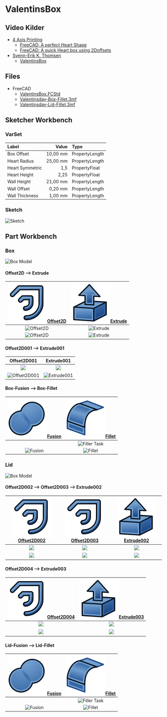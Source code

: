 # ValentinsBox

## Video Kilder

* [4 Axis Printing](https://www.youtube.com/@4axisprinting "4 Axis Printing")
  * [FreeCAD: A perfect Heart Shape](https://youtu.be/UsR2Qk2u-ZA "4 Axis Printing")
  * [FreeCAD: A quick Heart box using 2Doffsets](https://youtu.be/WoPDvvhKgsg "4 Axis Printing")
* [Svenn-Erik K. Thomsen](https://www.youtube.com/@sekt1953)
  * [ValentinsBox](https://youtu.be/dxgOPdEh2YI "Svenn-Erik K. Thomsen")

## Files

* FreeCAD
  * [ValentinsBox.FCStd](./ValentinsBox.FCStd)
  * [Valentinsday-Box-Fillet.3mf](./Valentinsday-Box-Fillet.3mf)
  * [Valentinsday-Lid-Fillet.3mf](./Valentinsday-Lid-Fillet.3mf)

## Sketcher Workbench

### VarSet

|Label|Value|Type|
|:---|---:|:---|
|Box Offset|10,00 mm|PropertyLength|
|Heart Radius|25,00 mm|PropertyLength|
|Heart Symmetric|1,5|PropertyFloat|
|Heart Height|2,25|PropertyFloat|
|Wall Height|21,00 mm|PropertyLength|
|Wall Offset|0,20 mm|PropertyLength|
|Wall Thickness|1,00 mm|PropertyLength|

### Sketch

![Sketch](./Images/Box/Skærmbillede%20fra%202025-02-09%2011-39-09.png)

## Part Workbench

### Box

![Box Model](./Images/Box/Skærmbillede%20fra%202025-02-09%2012-11-19.png)

#### Offset2D --> Extrude

|[![Part_Offset2D.svg](./Images/Part_Offset2D.svg)Offset2D](https://wiki.freecad.org/Part_Offset2D)|[![Part_Extrude.svg](./Images/Part_Extrude.svg)Extrude](https://wiki.freecad.org/Part_Extrude)|
|:---:|:---:|
|![Offset2D](./Images/Box/Skærmbillede%20fra%202025-02-09%2013-32-13.png)|![Extrude](./Images/Box/Skærmbillede%20fra%202025-02-09%2013-34-17.png)|
|![Offset2D](./Images/Box/Skærmbillede%20fra%202025-02-09%2013-39-51.png)|![Extrude](./Images/Box/Skærmbillede%20fra%202025-02-09%2013-40-44.png)|

#### Offset2D001 --> Extrude001

|Offset2D001|Extrude001|
|:---:|:---:|
|![](./Images/Box/Skærmbillede%20fra%202025-02-09%2013-44-16.png)|![](./Images/Box/Skærmbillede%20fra%202025-02-09%2013-45-13.png)|
|![Offset2D001](./Images/Box/Skærmbillede%20fra%202025-02-09%2013-42-35.png)|![Extrude001](./Images/Box/Skærmbillede%20fra%202025-02-09%2013-43-22.png)|

#### Box-Fusion --> Box-Fillet

|[![Part_Fuse.svg](./Images/Part_Fuse.svg)Fusion](https://wiki.freecad.org/Part_Fuse)|[![Part_Fillet.svg](./Images/Part_Fillet.svg)Fillet](https://wiki.freecad.org/Part_Fillet)|
|:---:|:---:|
||![Filler Task](./Images/Box/Skærmbillede%20fra%202025-02-09%2013-48-23.png)|
|![Fusion](./Images/Box/Skærmbillede%20fra%202025-02-09%2013-47-21.png)|![Fillet](./Images/Box/Skærmbillede%20fra%202025-02-09%2013-50-30.png)|

### Lid

![Box Model](./Images/Lid/Skærmbillede%20fra%202025-02-09%2016-08-13.png)

#### Offset2D002 --> Offset2D003 --> Extrude002

|[![Part_Offset2D.svg](./Images/Part_Offset2D.svg)Offset2D002](https://wiki.freecad.org/Part_Offset2D)|[![Part_Offset2D.svg](./Images/Part_Offset2D.svg)Offset2D003](https://wiki.freecad.org/Part_Offset2D)|[![Part_Extrude.svg](./Images/Part_Extrude.svg)Extrude002](https://wiki.freecad.org/Part_Extrude)|
|:---:|:---:|:---:|
|![](./Images/Lid/Skærmbillede%20fra%202025-02-09%2016-16-02.png)|![](./Images/Lid/Skærmbillede%20fra%202025-02-09%2016-16-50.png)|![](./Images/Lid/Skærmbillede%20fra%202025-02-09%2016-17-35.png)|
|![](./Images/Lid/Skærmbillede%20fra%202025-02-09%2016-19-13.png)|![](./Images/Lid/Skærmbillede%20fra%202025-02-09%2016-19-25.png)|![](./Images/Lid/Skærmbillede%20fra%202025-02-09%2016-19-40.png)|

#### Offset2D004 --> Extrude003

|[![Part_Offset2D.svg](./Images/Part_Offset2D.svg)Offset2D004](https://wiki.freecad.org/Part_Offset2D)|[![Part_Extrude.svg](./Images/Part_Extrude.svg)Extrude003](https://wiki.freecad.org/Part_Extrude)|
|:---:|:---:|
|![](./Images/Lid/Skærmbillede%20fra%202025-02-09%2016-26-19.png)|![](./Images/Lid/Skærmbillede%20fra%202025-02-09%2016-28-04.png)|
|![](./Images/Lid/Skærmbillede%20fra%202025-02-09%2016-26-38.png)|![](./Images/Lid/Skærmbillede%20fra%202025-02-09%2016-27-55.png)|

#### Lid-Fusion --> Lid-Fillet

|[![Part_Fuse.svg](./Images/Part_Fuse.svg)Fusion](https://wiki.freecad.org/Part_Fuse)|[![Part_Fillet.svg](./Images/Part_Fillet.svg)Fillet](https://wiki.freecad.org/Part_Fillet)|
|:---:|:---:|
||![Filler Task](./Images/Lid/Skærmbillede%20fra%202025-02-09%2016-30-09.png)|
|![Fusion](./Images/Lid/Skærmbillede%20fra%202025-02-09%2016-32-33.png)|![Fillet](./Images/Lid/Skærmbillede%20fra%202025-02-09%2016-33-48.png)|
